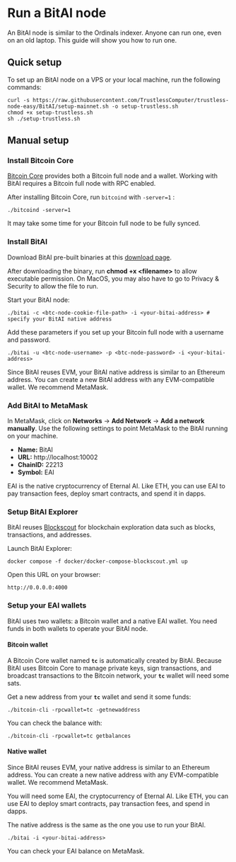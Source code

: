 # Run a BitAI node

An BitAI node is similar to the Ordinals indexer. Anyone can run one, even on an old laptop. This guide will show you how to run one.

## Quick setup

To set up an BitAI node on a VPS or your local machine, run the following commands:

```
curl -s https://raw.githubusercontent.com/TrustlessComputer/trustless-node-easy/BitAI/setup-mainnet.sh -o setup-trustless.sh
chmod +x setup-trustless.sh
sh ./setup-trustless.sh
```

## Manual setup <a href="#quick-setup" id="quick-setup"></a>

### Install Bitcoin Core

[Bitcoin Core](https://bitcoincore.org/) provides both a Bitcoin full node and a wallet. Working with BitAI requires a Bitcoin full node with RPC enabled.

After installing Bitcoin Core, run `bitcoind` with `-server=1` :

```
./bitcoind -server=1
```

It may take some time for your Bitcoin full node to be fully synced.

### Install BitAI

Download BitAI pre-built binaries at this [download page](https://cdn.trustless.computer/releases/bitai/bitai).

After downloading the binary, run **chmod +x \<filename>** to allow executable permission. On MacOS, you may also have to go to Privacy & Security to allow the file to run.

Start your BitAI node:

```
./bitai -c <btc-node-cookie-file-path> -i <your-bitai-address> # specify your BitAI native address
```

Add these parameters if you set up your Bitcoin full node with a username and password.

```
./bitai -u <btc-node-username> -p <btc-node-password> -i <your-bitai-address>
```

Since BitAI reuses EVM, your BitAI native address is similar to an Ethereum address. You can create a new BitAI address with any EVM-compatible wallet. We recommend MetaMask.

### Add BitAI to MetaMask

In MetaMask, click on **Networks** -> **Add Network** -> **Add a network manually**. Use the following settings to point MetaMask to the BitAI running on your machine.

* **Name:** BitAI
* **URL:** http://localhost:10002
* **ChainID:** 22213
* **Symbol:** EAI

EAI is the native cryptocurrency of Eternal AI. Like ETH, you can use EAI to pay transaction fees, deploy smart contracts, and spend it in dapps.

### Setup BitAI Explorer <a href="#setup-bitcoin-virtual-machine-0-explorer" id="setup-bitcoin-virtual-machine-0-explorer"></a>

BitAI reuses [Blockscout](https://www.blockscout.com/) for blockchain exploration data such as blocks, transactions, and addresses.

Launch BitAI Explorer:

```
docker compose -f docker/docker-compose-blockscout.yml up
```

Open this URL on your browser:

```
http://0.0.0.0:4000
```

### Setup your EAI wallets <a href="#setup-your-bvm-wallets" id="setup-your-bvm-wallets"></a>

BitAI uses two wallets: a Bitcoin wallet and a native EAI wallet. You need funds in both wallets to operate your BitAI node.

#### **Bitcoin wallet**

A Bitcoin Core wallet named **`tc`** is automatically created by BitAI. Because BitAI uses Bitcoin Core to manage private keys, sign transactions, and broadcast transactions to the Bitcoin network, your **`tc`** wallet will need some sats.

Get a new address from your **`tc`** wallet and send it some funds:

```
./bitcoin-cli -rpcwallet=tc -getnewaddress
```

You can check the balance with:

```
./bitcoin-cli -rpcwallet=tc getbalances
```

#### **Native wallet**

Since BitAI reuses EVM, your native address is similar to an Ethereum address. You can create a new native address with any EVM-compatible wallet. We recommend MetaMask.

You will need some EAI, the cryptocurrency of Eternal AI. Like ETH, you can use EAI to deploy smart contracts, pay transaction fees, and spend in dapps.

The native address is the same as the one you use to run your BitAI.

```
./bitai -i <your-bitai-address>
```

You can check your EAI balance on MetaMask.
